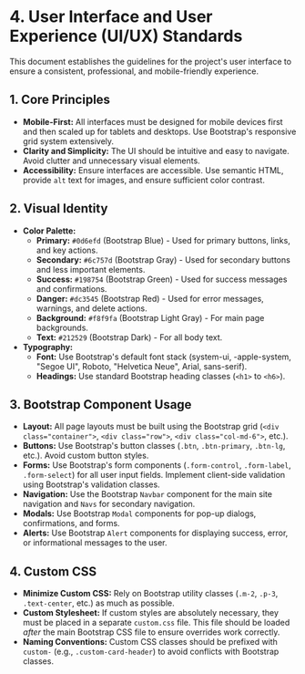 # 4. User Interface and User Experience (UI/UX) Standards

This document establishes the guidelines for the project's user interface to ensure a consistent, professional, and mobile-friendly experience.

## 1. Core Principles

- **Mobile-First:** All interfaces must be designed for mobile devices first and then scaled up for tablets and desktops. Use Bootstrap's responsive grid system extensively.
- **Clarity and Simplicity:** The UI should be intuitive and easy to navigate. Avoid clutter and unnecessary visual elements.
- **Accessibility:** Ensure interfaces are accessible. Use semantic HTML, provide `alt` text for images, and ensure sufficient color contrast.

## 2. Visual Identity

- **Color Palette:**
  - **Primary:** `#0d6efd` (Bootstrap Blue) - Used for primary buttons, links, and key actions.
  - **Secondary:** `#6c757d` (Bootstrap Gray) - Used for secondary buttons and less important elements.
  - **Success:** `#198754` (Bootstrap Green) - Used for success messages and confirmations.
  - **Danger:** `#dc3545` (Bootstrap Red) - Used for error messages, warnings, and delete actions.
  - **Background:** `#f8f9fa` (Bootstrap Light Gray) - For main page backgrounds.
  - **Text:** `#212529` (Bootstrap Dark) - For all body text.
- **Typography:**
  - **Font:** Use Bootstrap's default font stack (system-ui, -apple-system, "Segoe UI", Roboto, "Helvetica Neue", Arial, sans-serif).
  - **Headings:** Use standard Bootstrap heading classes (`<h1>` to `<h6>`).

## 3. Bootstrap Component Usage

- **Layout:** All page layouts must be built using the Bootstrap grid (`<div class="container">`, `<div class="row">`, `<div class="col-md-6">`, etc.).
- **Buttons:** Use Bootstrap's button classes (`.btn`, `.btn-primary`, `.btn-lg`, etc.). Avoid custom button styles.
- **Forms:** Use Bootstrap's form components (`.form-control`, `.form-label`, `.form-select`) for all user input fields. Implement client-side validation using Bootstrap's validation classes.
- **Navigation:** Use the Bootstrap `Navbar` component for the main site navigation and `Navs` for secondary navigation.
- **Modals:** Use Bootstrap `Modal` components for pop-up dialogs, confirmations, and forms.
- **Alerts:** Use Bootstrap `Alert` components for displaying success, error, or informational messages to the user.

## 4. Custom CSS

- **Minimize Custom CSS:** Rely on Bootstrap utility classes (`.m-2`, `.p-3`, `.text-center`, etc.) as much as possible.
- **Custom Stylesheet:** If custom styles are absolutely necessary, they must be placed in a separate `custom.css` file. This file should be loaded _after_ the main Bootstrap CSS file to ensure overrides work correctly.
- **Naming Conventions:** Custom CSS classes should be prefixed with `custom-` (e.g., `.custom-card-header`) to avoid conflicts with Bootstrap classes.
